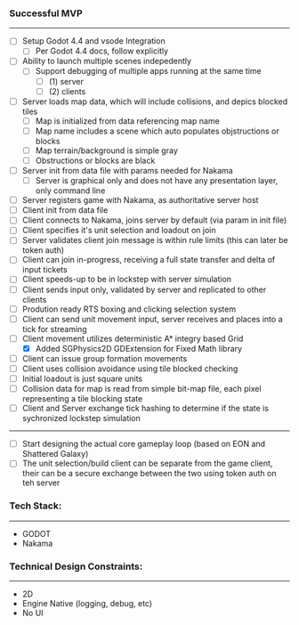 ### Successful MVP
---

- [ ] Setup Godot 4.4 and vsode Integration
  - [ ] Per Godot 4.4 docs, follow explicitly
- [ ] Ability to launch multiple scenes indepedently
  - [ ] Support debugging of multiple apps running at the same time
    - [ ] (1) server
    - [ ] (2) clients
- [ ] Server loads map data, which will include collisions, and depics blocked tiles
  - [ ] Map is initialized from data referencing map name
  - [ ] Map name includes a scene which auto populates objstructions or blocks
  - [ ] Map terrain/background is simple gray
  - [ ] Obstructions or blocks are black
- [ ] Server init from data file with params needed for Nakama
  - [ ] Server is graphical only and does not have any presentation layer, only command line
- [ ] Server registers game with Nakama, as authoritative server host
- [ ] Client init from data file
- [ ] Client connects to Nakama, joins server by default (via param in init file)
- [ ] Client specifies it's unit selection and loadout on join
- [ ] Server validates client join message is within rule limits (this can later be token auth)
- [ ] Client can join in-progress, receiving a full state transfer and delta of input tickets
- [ ] Client speeds-up to be in lockstep with server simulation
- [ ] Client sends input only, validated by server and replicated to other clients
- [ ] Prodution ready RTS boxing and clicking selection system
- [ ] Client can send unit movement input, server receives and places into a tick for streaming
- [ ] Client movement utilizes deterministic A* integry based Grid
  - [x] Added SGPhysics2D GDExtension for Fixed Math library
- [ ] Client can issue group formation movements
- [ ] Client uses collision avoidance using tile blocked checking
- [ ] Initial loadout is just square units
- [ ] Collision data for map is read from simple bit-map file, each pixel representing a tile blocking state
- [ ] Client and Server exchange tick hashing to determine if the state is sychronized lockstep simulation
---
- [ ] Start designing the actual core gameplay loop (based on EON and Shattered Galaxy)
- [ ] The unit selection/build client can be separate from the game client, their can be a secure exchange between the two using token auth on teh server

### Tech Stack:
---
- GODOT
- Nakama

### Technical Design Constraints:
---
- 2D
- Engine Native (logging, debug, etc)
- No UI

